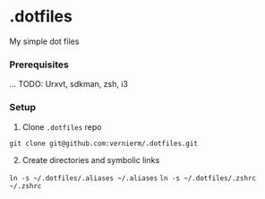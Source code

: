 # .dotfiles

My simple dot files

### Prerequisites

... TODO: Urxvt, sdkman, zsh, i3

### Setup

1. Clone `.dotfiles` repo

`git clone git@github.com:vernierm/.dotfiles.git`

2. Create directories and symbolic links

`ln -s ~/.dotfiles/.aliases ~/.aliases`
`ln -s ~/.dotfiles/.zshrc ~/.zshrc`

